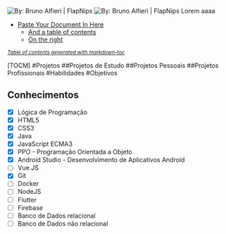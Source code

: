 
![By: Bruno Alfieri | FlapNips](https://i.imgur.com/PUxQ8tB.gif)
![By: Bruno Alfieri | FlapNips](https://i.imgur.com/DZhTf8k.gif)
Lorem aaaa
- [Paste Your Document In Here](#paste-your-document-in-here)
  * [And a table of contents](#and-a-table-of-contents)
  * [On the right](#on-the-right)

<small><i><a href='http://ecotrust-canada.github.io/markdown-toc/'>Table of contents generated with markdown-toc</a></i></small>


[TOCM]
#Projetos
##Projetos de Estudo
##Projetos Pessoais
##Projetos Profissionais
#Habilidades
#Objetivos
## Conhecimentos

 - [x] Lógica de Programação 
 - [x] HTML5
 - [x] CSS3
 - [x] Java
 - [x] JavaScript ECMA3
 - [x] PPO - Programação Orientada a Objeto
 - [x] Android Studio - Desenvolvimento de Aplicativos Android
 - [ ] Vue.JS
 - [x] Git
 - [ ] Docker
 - [ ] NodeJS
 - [ ] Flutter
 - [ ] Firebase
 - [ ] Banco de Dados relacional
 - [ ] Banco de Dados não relacional
